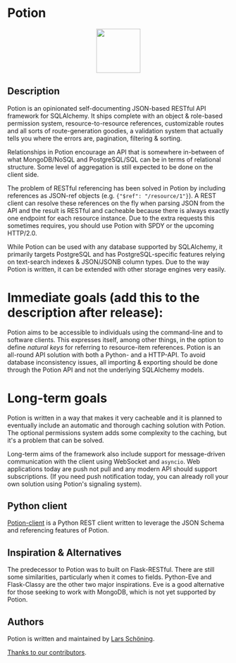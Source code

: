 # Potion

<p style="text-align:center">
    <img src="https://raw.githubusercontent.com/biosustain/potion/master/docs/_static/Potion.png" width="100">
</p>


## Description

Potion is an opinionated self-documenting JSON-based RESTful API framework for SQLAlchemy. It ships complete with an
object & role-based permission system, resource-to-resource references, customizable routes and all sorts of route-generation
goodies, a validation system that actually tells you where the errors are, pagination, filtering & sorting.

Relationships in Potion encourage an API that is somewhere in-between of what MongoDB/NoSQL and PostgreSQL/SQL
can be in terms of relational structure. Some level of aggregation is still expected to be done on the client side.

The problem of RESTful referencing has been solved in Potion by including references as JSON-ref objects (e.g.
 `{"$ref": "/resource/1"}`). A REST client can resolve these references on the fly when parsing JSON from the API and the
 result is RESTful and cacheable because there is always exactly one endpoint for each resource instance.
 Due to the extra requests this sometimes requires, you should use Potion with SPDY or the upcoming HTTP/2.0.

While Potion can be used with any database supported by SQLAlchemy, it primarily targets PostgreSQL and has
PostgreSQL-specific features relying on text-search indexes & JSON/JSONB column types. Due to the way Potion is written,
it can be extended with other storage engines very easily.

# Immediate goals (add this to the description after release):

Potion aims to be accessible to individuals using the command-line and to software clients. This expresses itself, among
other things, in the option to define _natural keys_ for referring to resource-item references. Potion is an all-round
API solution with both a Python- and a HTTP-API. To avoid database inconsistency issues, all importing & exporting
should be done through the Potion API and not the underlying SQLAlchemy models.

# Long-term goals

Potion is written in a way that makes it very cacheable and it is planned to eventually include an automatic and thorough
caching solution with Potion. The optional permissions system adds some complexity to the caching, but it's a problem
that can be solved.

Long-term aims of the framework also include support for message-driven communication with the client using
WebSocket and `asyncio`. Web applications today are push not pull and any modern API should support subscriptions.
(If you need push notification today, you can already roll your own solution using Potion's signaling system).

## Python client

[Potion-client](https://github.com/biosustain/potion-client) is a Python REST client written to leverage the JSON Schema
and referencing features of Potion.

## Inspiration & Alternatives

The predecessor to Potion was to built on Flask-RESTful. There are still some similarities, particularly when it comes
to fields. Python-Eve and Flask-Classy are the other two major inspirations.
Eve is a good alternative for those seeking to work with MongoDB, which is not yet supported by Potion.

## Authors

Potion is written and maintained by [Lars Schöning](https://github.com/lyschoening).

[Thanks to our contributors](https://github.com/biosustain/potion/graphs/contributors).